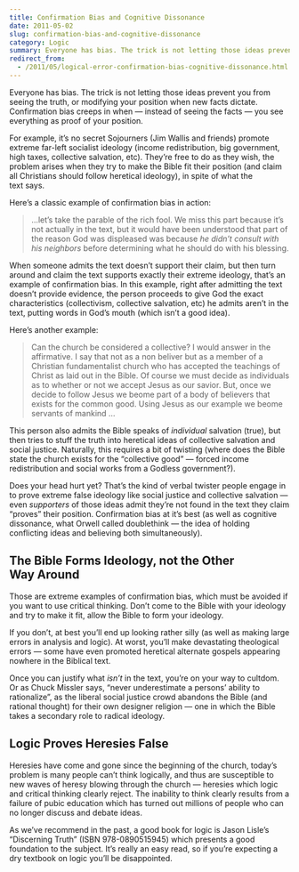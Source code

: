 ```yaml
---
title: Confirmation Bias and Cognitive Dissonance
date: 2011-05-02
slug: confirmation-bias-and-cognitive-dissonance
category: Logic
summary: Everyone has bias. The trick is not letting those ideas prevent you from seeing the truth.
redirect_from:
  - /2011/05/logical-error-confirmation-bias-cognitive-dissonance.html
---
```




Everyone has bias. The trick is not letting those ideas prevent you from
seeing the truth, or modifying your position when new facts dictate.
Confirmation bias creeps in when — instead of seeing the facts — you see
everything as proof of your position.

For example, it’s no secret Sojourners (Jim Wallis and friends) promote
extreme far-left socialist ideology (income redistribution, big
government, high taxes, collective salvation, etc). They’re free to do
as they wish, the problem arises when they try to make the Bible fit
their position (and claim all Christians should follow heretical
ideology), in spite of what the text says.

Here’s a classic example of confirmation bias in action:

<blockquote cite="http://blog.sojo.net/2011/04/25/ayn-rand-manicheanism-and-christianity/#comment-191775878">
<p>…let’s take the parable of the rich fool. We miss this part because it’s not actually in the text, but it would have been understood that part of the reason God was displeased was because <i>he didn’t consult with his neighbors</i> before determining what he should do with his&nbsp;blessing.</p>
</blockquote>

When someone admits the text doesn’t support their claim, but then turn
around and claim the text supports exactly their extreme ideology,
that’s an example of confirmation bias. In this example, right after
admitting the text doesn’t provide evidence, the person proceeds to give
God the exact characteristics (collectivism, collective salvation, etc)
he admits aren’t in the text, putting words in God’s mouth (which isn’t
a good idea).

Here’s another example:

<blockquote cite="http://blog.sojo.net/2011/04/25/ayn-rand-manicheanism-and-christianity/#comment-192174845">
<p>Can the church be considered a collective? I would answer in the affirmative. I say that not as a non <span class="sic">beliver</span> but as a member of a Christian fundamentalist church who has accepted the teachings of Christ as laid out in the Bible. Of course we must decide as individuals as to whether or not we accept Jesus as our savior. But, once we decide to follow Jesus we <span class="sic">beome</span> part of a body of believers that exists for the common good. Using Jesus as our example we <span class="sic">beome</span> servants of mankind&nbsp;…</p>
</blockquote>

This person also admits the Bible speaks of *individual* salvation
(true), but then tries to stuff the truth into heretical ideas of
collective salvation and social justice. Naturally, this requires a bit
of twisting (where does the Bible state the church exists for the
“collective good” — forced income redistribution and social works from a
Godless government?).

Does your head hurt yet? That’s the kind of verbal twister people engage
in to prove extreme false ideology like social justice and collective
salvation — even *supporters* of those ideas admit they’re not found in
the text they claim “proves” their position. Confirmation bias at it’s
best (as well as cognitive dissonance, what Orwell called
doublethink — the idea of holding conflicting ideas and believing
both simultaneously).

The Bible Forms Ideology, not the Other Way Around
--------------------------------------------------

Those are extreme examples of confirmation bias, which must be avoided
if you want to use critical thinking. Don’t come to the Bible with your
ideology and try to make it fit, allow the Bible to form your ideology.

If you don’t, at best you’ll end up looking rather silly (as well as
making large errors in analysis and logic). At worst, you’ll make
devastating theological errors — some have even promoted heretical alternate gospels
appearing nowhere in the Biblical text.

Once you can justify what *isn’t* in the text, you’re on your way to
cultdom. Or as Chuck Missler says, “never underestimate a persons’
ability to rationalize”, as the liberal social justice crowd abandons
the Bible (and rational thought) for their own designer religion — one
in which the Bible takes a secondary role to radical ideology.

Logic Proves Heresies False
---------------------------

Heresies have come and gone since the beginning of the church, today’s
problem is many people can’t think logically, and thus are susceptible
to new waves of heresy blowing through the church — heresies which logic
and critical thinking clearly reject. The inability to think clearly
results from a failure of pubic education
which has turned out millions of people who can no longer discuss and
debate ideas.

As we’ve recommend in the past, a good book for logic is Jason Lisle’s
“Discerning Truth” (ISBN 978-0890515945) which presents a good
foundation to the subject. It’s really an easy read, so if you’re
expecting a dry textbook on logic you’ll be disappointed.


